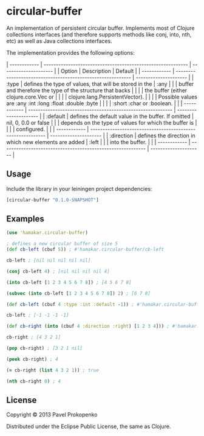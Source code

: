 # circular-buffer

An implementation of persistent circular buffer. Implements most of Clojure collections interfaces (and therefore supports
methods like conj, into, nth, etc) as well as Java collections interfaces.

The implementation provides the following options:

| ------------ | ----------------------------------------------------------- | --------------------- |
|   Option     |                       Description                           |        Default        |
| ------------ | ----------------------------------------------------------- | --------------------- |
| :type        |  defines the type of values, that will be stored in the     |  :any                 |
|              |  buffer and therefore the type of the structure that backs  |                       |
|              |  the buffer (either clojure.core.Vec or                     |                       |
|              |  clojure.lang.PersistentVector).                            |                       |
|              |  Possible values are :any :int :long :float :double :byte   |                       |
|              |  :short :char or :boolean.                                  |                       |
| ------------ | ----------------------------------------------------------- | --------------------- |
| :default     |  defines the default value in the buffer. If omitted        |  nil, 0, 0.0 or false |
|              |  depends on the type of values for which the buffer is      |                       |
|              |  configured.                                                |                       |
| ------------ | ----------------------------------------------------------- | --------------------- |
| :direction   |  defines the direction in which new elements are added      |  :left                |
|              |  into the buffer.                                           |                       |
| ------------ | ----------------------------------------------------------- | --------------------- |


## Usage

Include the library in your leiningen project dependencies:

```clojure
[circular-buffer "0.1.0-SNAPSHOT"]
```

## Examples

```clojure
(use 'hamakar.circular-buffer)

; defines a new circular buffer of size 5
(def cb-left (cbuf 5)) ; #'hamakar.circular-buffer/cb-left

cb-left ; [nil nil nil nil nil]

(conj cb-left 4) ; [nil nil nil nil 4]

(into cb-left [1 2 3 4 5 6 7 8]) ; [4 5 6 7 8]

(subvec (into cb-left [1 2 3 4 5 6 7 8]) 2) ; [6 7 8]

(def cb-left (cbuf 4 :type :int :default -1)) ; #'hamakar.circular-buffer/cb-left

cb-left ; [-1 -1 -1 -1]

(def cb-right (into (cbuf 4 :direction :right) [1 2 3 4])) ; #'hamakar.circular-buffer/cb-right

cb-right ; [4 3 2 1]

(pop cb-right) ; [3 2 1 nil]

(peek cb-right) ; 4

(= cb-right (list 4 3 2 1)) ; true

(nth cb-right 0) ; 4
```

## License

Copyright © 2013 Pavel Prokopenko

Distributed under the Eclipse Public License, the same as Clojure.
